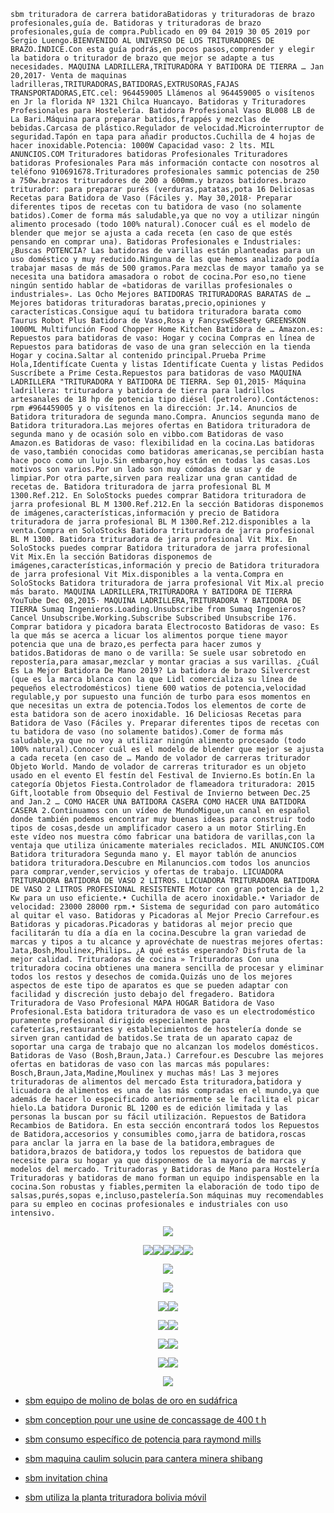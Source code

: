 
```
sbm trituradora de carrera batidoraBatidoras y trituradoras de brazo profesionales,guía de. Batidoras y trituradoras de brazo profesionales,guía de compra.Publicado en 09 04 2019 30 05 2019 por Sergio Luengo.BIENVENIDO AL UNIVERSO DE LOS TRITURADORES DE BRAZO.ÍNDICE.Con esta guía podrás,en pocos pasos,comprender y elegir la batidora o triturador de brazo que mejor se adapte a tus necesidades. MAQUINA LADRILLERA,TRITURADORA Y BATIDORA DE TIERRA … Jan 20,2017· Venta de maquinas ladrilleras,TRITURADORAS,BATIDORAS,EXTRUSORAS,FAJAS TRANSPORTADORAS,ETC.cel: 964459005 Llámenos al 964459005 o visítenos en Jr la florida Nº 1321 Chilca Huancayo. Batidoras y Trituradores Profesionales para Hostelería. Batidora Profesional Vaso BL008 LB de La Bari.Máquina para preparar batidos,frappés y mezclas de bebidas.Carcasa de plástico.Regulador de velocidad.Microinterruptor de seguridad.Tapón en tapa para añadir productos.Cuchilla de 4 hojas de hacer inoxidable.Potencia: 1000W Capacidad vaso: 2 lts. MIL ANUNCIOS.COM Trituradores batidoras Profesionales Trituradores batidoras Profesionales Para más información contacte con nosotros al teléfono 910691678.Trituradores profesionales sammic potencias de 250 a 750w.brazos trituradores de 200 a 600mm.y brazos batidores.brazo triturador: para preparar purés (verduras,patatas,pota 16 Deliciosas Recetas para Batidora de Vaso (Fáciles y. May 30,2018· Preparar diferentes tipos de recetas con tu batidora de vaso (no solamente batidos).Comer de forma más saludable,ya que no voy a utilizar ningún alimento procesado (todo 100% natural).Conocer cuál es el modelo de blender que mejor se ajusta a cada receta (en caso de que estés pensando en comprar una). Batidoras Profesionales e Industriales: ¿Buscas POTENCIA? Las batidoras de varillas están planteadas para un uso doméstico y muy reducido.Ninguna de las que hemos analizado podía trabajar masas de más de 500 gramos.Para mezclas de mayor tamaño ya se necesita una batidora amasadora o robot de cocina.Por eso,no tiene ningún sentido hablar de «batidoras de varillas profesionales o industriales». Las Ocho Mejores BATIDORAS TRITURADORAS BARATAS de … Mejores batidoras trituradoras baratas,precio,opiniones y características.Consigue aquí tu batidora trituradora barata como Taurus Robot Plus Batidora de Vaso,Rosa y FancyswES8eety GREENSKON 1000ML Multifunción Food Chopper Home Kitchen Batidora de … Amazon.es: Repuestos para batidoras de vaso: Hogar y cocina Compras en línea de Repuestos para batidoras de vaso de una gran selección en la tienda Hogar y cocina.Saltar al contenido principal.Prueba Prime Hola,Identifícate Cuenta y listas Identifícate Cuenta y listas Pedidos Suscríbete a Prime Cesta.Repuestos para batidoras de vaso MAQUINA LADRILLERA "TRITURADORA Y BATIDORA DE TIERRA. Sep 01,2015· Máquina ladrillera: trituradora y batidora de tierra para ladrillos artesanales de 18 hp de potencia tipo diésel (petrolero).Contáctenos: rpm #964459005 y o visítenos en la dirección: Jr.14. Anuncios de Batidora trituradora de segunda mano.Compra. Anuncios segunda mano de Batidora trituradora.Las mejores ofertas en Batidora trituradora de segunda mano y de ocasión solo en vibbo.com Batidoras de vaso Amazon.es Batidoras de vaso: flexibilidad en la cocina.Las batidoras de vaso,también conocidas como batidoras americanas,se percibían hasta hace poco como un lujo.Sin embargo,hoy están en todas las casas.Los motivos son varios.Por un lado son muy cómodas de usar y de limpiar.Por otra parte,sirven para realizar una gran cantidad de recetas de. Batidora trituradora de jarra profesional BL M 1300.Ref.212. En SoloStocks puedes comprar Batidora trituradora de jarra profesional BL M 1300.Ref.212.En la sección Batidoras disponemos de imágenes,características,información y precio de Batidora trituradora de jarra profesional BL M 1300.Ref.212.disponibles a la venta.Compra en SoloStocks Batidora trituradora de jarra profesional BL M 1300. Batidora trituradora de jarra profesional Vit Mix. En SoloStocks puedes comprar Batidora trituradora de jarra profesional Vit Mix.En la sección Batidoras disponemos de imágenes,características,información y precio de Batidora trituradora de jarra profesional Vit Mix.disponibles a la venta.Compra en SoloStocks Batidora trituradora de jarra profesional Vit Mix.al precio más barato. MAQUINA LADRILLERA,TRITURADORA Y BATIDORA DE TIERRA YouTube Dec 08,2015· MAQUINA LADRILLERA,TRITURADORA Y BATIDORA DE TIERRA Sumaq Ingenieros.Loading.Unsubscribe from Sumaq Ingenieros? Cancel Unsubscribe.Working.Subscribe Subscribed Unsubscribe 176. Comprar batidora y picadora barata Electrocosto Batidoras de vaso: Es la que más se acerca a licuar los alimentos porque tiene mayor potencia que una de brazo,es perfecta para hacer zumos y batidos.Batidoras de mano o de varilla: Se suele usar sobretodo en repostería,para amasar,mezclar y montar gracias a sus varillas. ¿Cuál Es La Mejor Batidora De Mano 2019? La batidora de brazo Silvercrest (que es la marca blanca con la que Lidl comercializa su línea de pequeños electrodomésticos) tiene 600 watios de potencia,velocidad regulable,y por supuesto una función de turbo para esos momentos en que necesitas un extra de potencia.Todos los elementos de corte de esta batidora son de acero inoxidable. 16 Deliciosas Recetas para Batidora de Vaso (Fáciles y. Preparar diferentes tipos de recetas con tu batidora de vaso (no solamente batidos).Comer de forma más saludable,ya que no voy a utilizar ningún alimento procesado (todo 100% natural).Conocer cuál es el modelo de blender que mejor se ajusta a cada receta (en caso de … Mando de volador de carreras triturador Objeto World. Mando de volador de carreras triturador es un objeto usado en el evento El festín del Festival de Invierno.Es botín.En la categoría Objetos Fiesta.Controlador de flameadora trituradora: 2015 Gift,lootable from Obsequio del Festival de Invierno between Dec.25 and Jan.2 … COMO HACER UNA BATIDORA CASERA COMO HACER UNA BATIDORA CASERA 2.Continuamos con un vídeo de MundoMigue,un canal en español donde también podemos encontrar muy buenas ideas para construir todo tipos de cosas,desde un amplificador casero a un motor Stirling.En este vídeo nos muestra cómo fabricar una batidora de varillas,con la ventaja que utiliza únicamente materiales reciclados. MIL ANUNCIOS.COM Batidora trituradora Segunda mano y. El mayor tablón de anuncios batidora trituradora.Descubre en Milanuncios.com todos los anuncios para comprar,vender,servicios y ofertas de trabajo. LICUADORA TRITURADORA BATIDORA DE VASO 2 LITROS. LICUADORA TRITURADORA BATIDORA DE VASO 2 LITROS PROFESIONAL RESISTENTE Motor con gran potencia de 1,2 Kw para un uso eficiente.• Cuchilla de acero inoxidable.• Variador de velocidad: 23000 28000 rpm.• Sistema de seguridad con paro automático al quitar el vaso. Batidoras y Picadoras al Mejor Precio Carrefour.es Batidoras y picadoras.Picadoras y batidoras al mejor precio que facilitarán tu día a día en la cocina.Descubre la gran variedad de marcas y tipos a tu alcance y aprovéchate de nuestras mejores ofertas: Jata,Bosh,Moulinex,Philips… ¿A qué estás esperando? Disfruta de la mejor calidad. Trituradoras de cocina » Trituradoras Con una trituradora cocina obtienes una manera sencilla de procesar y eliminar todos los restos y desechos de comida.Quizás uno de los mejores aspectos de este tipo de aparatos es que se pueden adaptar con facilidad y discreción justo debajo del fregadero. Batidora Trituradora de Vaso Profesional MAPA HOGAR Batidora de Vaso Profesional.Esta batidora trituradora de vaso es un electrodoméstico puramente profesional dirigido especialmente para cafeterías,restaurantes y establecimientos de hostelería donde se sirven gran cantidad de batidos.Se trata de un aparato capaz de soportar una carga de trabajo que no alcanzan los modelos domésticos. Batidoras de Vaso (Bosh,Braun,Jata.) Carrefour.es Descubre las mejores ofertas en batidoras de vaso con las marcas más populares: Bosch,Braun,Jata,Madine,Moulinex y muchas más! Las 3 mejores trituradoras de alimentos del mercado Esta trituradora,batidora y licuadora de alimentos es una de las más compradas en el mundo,ya que además de hacer lo especificado anteriormente se le facilita el picar hielo.La batidora Duronic BL 1200 es de edición limitada y las personas la buscan por su fácil utilización. Repuestos de Batidora Recambios de Batidora. En esta sección encontrará todos los Repuestos de Batidora,accesorios y consumibles como,jarra de batidora,roscas para anclar la jarra en la base de la batidora,embragues de batidora,brazos de batidora,y todos los repuestos de batidora que necesite para su hogar ya que disponemos de la mayoría de marcas y modelos del mercado. Trituradoras y Batidoras de Mano para Hostelería Trituradoras y batidoras de mano forman un equipo indispensable en la cocina.Son robustas y fiables,permiten la elaboración de todo tipo de salsas,purés,sopas e,incluso,pastelería.Son máquinas muy recomendables para su empleo en cocinas profesionales e industriales con uso intensivo. 
```

<div align="center">

<a href="https://es-crusher.shibang-china.com/github&k=sbm+trituradora+de+carrera+batidora"><img src="https://static.shibang-china.com/es/crusher/logo.jpg"></a>

<a href="https://es-crusher.shibang-china.com/github&k=sbm+trituradora+de+carrera+batidora"><img src="https://static.shibang-china.com/es/crusher/index.jpg"></a><a href="https://es-crusher.shibang-china.com/material.htmlgithub&k=sbm+trituradora+de+carrera+batidora"><img src="https://static.shibang-china.com/es/crusher/material.jpg"></a><a href="https://es-crusher.shibang-china.com/application.htmlgithub&k=sbm+trituradora+de+carrera+batidora"><img src="https://static.shibang-china.com/es/crusher/application.jpg"></a><a href="https://es-crusher.shibang-china.com/aboutus.htmlgithub&k=sbm+trituradora+de+carrera+batidora"><img src="https://static.shibang-china.com/es/crusher/aboutus.jpg"></a><a href="https://es-crusher.shibang-china.com/contact.htmlgithub&k=sbm+trituradora+de+carrera+batidora"><img src="https://static.shibang-china.com/es/crusher/contact.jpg"></a>

<a href="https://es-crusher.shibang-china.com/github&k=sbm+trituradora+de+carrera+batidora"><img src="https://static.shibang-china.com/es/crusher/banner.jpg"></a>

<a href="https://swt.shibang-china.com/github&k=sbm+trituradora+de+carrera+batidora"><img src="https://static.shibang-china.com/es/crusher/text.jpg"></a>

<a href="https://swt.shibang-china.com/github&k=sbm+trituradora+de+carrera+batidora"><img src="https://static.shibang-china.com/es/crusher/chat.jpg"></a><a href="https://es-crusher.shibang-china.com/contact.htmlgithub&k=sbm+trituradora+de+carrera+batidora"><img src="https://static.shibang-china.com/es/crusher/message.jpg"></a>

<a href="https://es-crusher.shibang-china.com/products/pe.htmlgithub&k=sbm+trituradora+de+carrera+batidora"><img src="https://static.shibang-china.com/es/crusher/pe.jpg"></a><a href="https://es-crusher.shibang-china.com/products/pf.htmlgithub&k=sbm+trituradora+de+carrera+batidora"><img src="https://static.shibang-china.com/es/crusher/pf.jpg"></a>

<a href="https://es-crusher.shibang-china.com/products/hpt.htmlgithub&k=sbm+trituradora+de+carrera+batidora"><img src="https://static.shibang-china.com/es/crusher/hpt.jpg"></a><a href="https://es-crusher.shibang-china.com/products/vsi.htmlgithub&k=sbm+trituradora+de+carrera+batidora"><img src="https://static.shibang-china.com/es/crusher/vsi.jpg"></a>

<a href="https://es-crusher.shibang-china.com/products/klv.htmlgithub&k=sbm+trituradora+de+carrera+batidora"><img src="https://static.shibang-china.com/es/crusher/klv.jpg"></a><a href="https://es-crusher.shibang-china.com/products/portable.htmlgithub&k=sbm+trituradora+de+carrera+batidora"><img src="https://static.shibang-china.com/es/crusher/portable.jpg"></a>

<a href="https://swt.shibang-china.com/github&k=sbm+trituradora+de+carrera+batidora"><img src="https://static.shibang-china.com/es/crusher/case.jpg"></a>

</div>


* [sbm equipo de molino de bolas de oro en sudáfrica](sbm%20equipo%20de%20molino%20de%20bolas%20de%20oro%20en%20sud%C3%A1frica.md)

* [sbm conception pour une usine de concassage de 400 t h](sbm%20conception%20pour%20une%20usine%20de%20concassage%20de%20400%20t%20h.md)

* [sbm consumo específico de potencia para raymond mills](sbm%20consumo%20espec%C3%ADfico%20de%20potencia%20para%20raymond%20mills.md)

* [sbm maquina caulim solucin para cantera minera shibang](sbm%20maquina%20caulim%20solucin%20para%20cantera%20minera%20shibang.md)

* [sbm invitation china](sbm%20invitation%20china.md)

* [sbm utiliza la planta trituradora bolivia móvil](sbm%20utiliza%20la%20planta%20trituradora%20bolivia%20m%C3%B3vil.md)